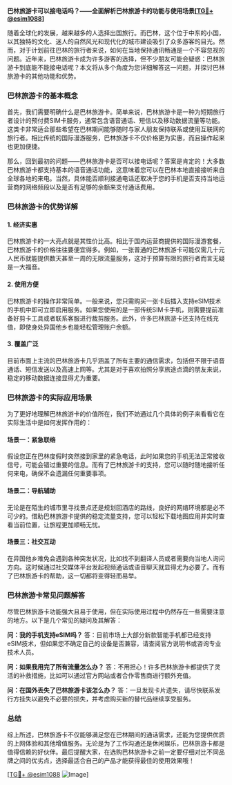 **巴林旅游卡可以接电话吗？——全面解析巴林旅游卡的功能与使用场景[[TG💪+ @esim1088](https://t.me/s/esim1088)]**

随着全球化的发展，越来越多的人选择出国旅行。而巴林，这个位于中东的小国，以其独特的文化、迷人的自然风光和现代化的城市建设吸引了众多游客的目光。然而，对于计划前往巴林的旅行者来说，如何在当地保持通讯畅通是一个不容忽视的问题。近年来，巴林旅游卡成为许多游客的选择，但不少朋友可能会疑惑：巴林旅游卡到底能不能接电话呢？本文将从多个角度为您详细解答这一问题，并探讨巴林旅游卡的其他功能和优势。

### 巴林旅游卡的基本概念

首先，我们需要明确什么是巴林旅游卡。简单来说，巴林旅游卡是一种为短期旅行者设计的预付费SIM卡服务，通常包含语音通话、短信以及移动数据流量等功能。这类卡非常适合那些希望在巴林期间能够随时与家人朋友保持联系或使用互联网的旅行者。相比传统的国际漫游服务，巴林旅游卡不仅价格更为实惠，而且操作起来也更加便捷。

那么，回到最初的问题——巴林旅游卡是否可以接电话呢？答案是肯定的！大多数巴林旅游卡都支持基本的语音通话功能，这意味着您可以在巴林本地直接接听来自全球各地的来电。当然，具体能否顺利接通电话还取决于您的手机是否支持当地运营商的网络频段以及是否有足够的余额来支付通话费用。

### 巴林旅游卡的优势详解

#### 1. **经济实惠**
   巴林旅游卡的一大亮点就是其性价比高。相比于国内运营商提供的国际漫游套餐，巴林旅游卡的价格往往要便宜得多。例如，一张普通的巴林旅游卡可能仅需几十元人民币就能提供数天甚至一周的无限流量服务，这对于预算有限的旅行者而言无疑是一大福音。

#### 2. **使用方便**
   巴林旅游卡的操作非常简单。一般来说，您只需购买一张卡后插入支持eSIM技术的手机中即可立即启用服务。如果您使用的是一部传统SIM卡手机，则需要提前准备好剪卡工具或者联系客服进行裁剪服务。此外，许多巴林旅游卡还支持在线充值，即使身处异国他乡也能轻松管理账户余额。

#### 3. **覆盖广泛**
   目前市面上主流的巴林旅游卡几乎涵盖了所有主要的通信需求，包括但不限于语音通话、短信发送以及高速上网等。尤其是对于喜欢拍照分享旅途点滴的朋友来说，稳定的移动数据连接显得尤为重要。

### 巴林旅游卡的实际应用场景

为了更好地理解巴林旅游卡的价值所在，我们不妨通过几个具体的例子来看看它在实际生活中是如何发挥作用的：

#### 场景一：紧急联络
假设您正在巴林度假时突然接到家里的紧急电话，此时如果您的手机无法正常接收信号，可能会错过重要的信息。而有了巴林旅游卡的支持，您可以随时随地接听任何来电，确保不会遗漏任何重要事项。

#### 场景二：导航辅助
无论是在陌生的城市里寻找景点还是规划回酒店的路线，良好的网络环境都是必不可少的。借助巴林旅游卡提供的稳定流量支持，您可以轻松下载地图应用并实时查看当前位置，让旅程更加顺畅无忧。

#### 场景三：社交互动
在异国他乡难免会遇到各种突发状况，比如找不到翻译人员或者需要向当地人询问方向。这时候通过社交媒体平台发起视频通话或语音聊天就显得尤为必要了。而有了巴林旅游卡的帮助，这一切都将变得轻而易举。

### 巴林旅游卡常见问题解答

尽管巴林旅游卡功能强大且易于使用，但在实际使用过程中仍然存在一些需要注意的地方。以下是几个常见的疑问及其解答：

**问：我的手机支持eSIM吗？**
答：目前市场上大部分新款智能手机都已经支持eSIM技术，但如果您不确定自己的设备是否兼容，请查阅官方说明书或咨询专业技术人员。

**问：如果我用完了所有流量怎么办？**
答：不用担心！许多巴林旅游卡都提供了灵活的补救措施，比如可以通过官方网站或者合作零售商进行额外充值。

**问：在国外丢失了巴林旅游卡该怎么办？**
答：一旦发现卡片遗失，请尽快联系发行方挂失以避免不必要的损失，并考虑购买新的替代品继续享受服务。

### 总结

综上所述，巴林旅游卡不仅能够满足您在巴林期间的通话需求，还能为您提供优质的上网体验和其他增值服务。无论是为了工作沟通还是休闲娱乐，巴林旅游卡都是值得信赖的好伙伴。最后提醒大家，在选购巴林旅游卡之前一定要仔细对比不同品牌之间的优劣点，选择最适合自己的产品才能获得最佳的使用效果哦！

[[TG💪+ @esim1088](https://t.me/s/esim1088) ![Image](https://i.postimg.cc/4NQfJmqS/Snipaste-2025-05-13-00-14-12.png)]